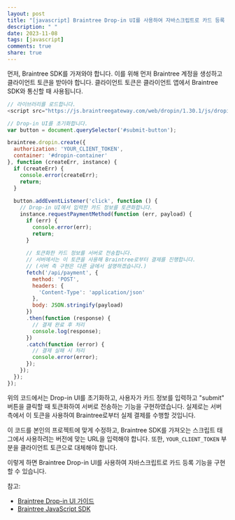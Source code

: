 ```yaml
---
layout: post
title: "[javascript] Braintree Drop-in UI를 사용하여 자바스크립트로 카드 등록 기능을 구현하는 방법은 무엇인가요?"
description: " "
date: 2023-11-08
tags: [javascript]
comments: true
share: true
---
```


먼저, Braintree SDK를 가져와야 합니다. 이를 위해 먼저 Braintree 계정을 생성하고 클라이언트 토큰을 받아야 합니다. 클라이언트 토큰은 클라이언트 앱에서 Braintree SDK와 통신할 때 사용됩니다.

```javascript
// 라이브러리를 로드합니다.
<script src="https://js.braintreegateway.com/web/dropin/1.30.1/js/dropin.min.js"></script>

// Drop-in UI를 초기화합니다.
var button = document.querySelector('#submit-button');

braintree.dropin.create({
  authorization: 'YOUR_CLIENT_TOKEN',
  container: '#dropin-container'
}, function (createErr, instance) {
  if (createErr) {
    console.error(createErr);
    return;
  }
  
  button.addEventListener('click', function () {
    // Drop-in UI에서 입력한 카드 정보를 토큰화합니다.
    instance.requestPaymentMethod(function (err, payload) {
      if (err) {
        console.error(err);
        return;
      }
      
      // 토큰화한 카드 정보를 서버로 전송합니다.
      // 서버에서는 이 토큰을 사용해 Braintree로부터 결제를 진행합니다.
      // (서버 측 구현은 다른 글에서 설명하겠습니다.)
      fetch('/api/payment', {
        method: 'POST',
        headers: {
          'Content-Type': 'application/json'
        },
        body: JSON.stringify(payload)
      })
      .then(function (response) {
        // 결제 완료 후 처리
        console.log(response);
      })
      .catch(function (error) {
        // 결제 실패 시 처리
        console.error(error);
      });
    });
  });
});
```

위의 코드에서는 Drop-in UI를 초기화하고, 사용자가 카드 정보를 입력하고 "submit" 버튼을 클릭할 때 토큰화하여 서버로 전송하는 기능을 구현하였습니다. 실제로는 서버 측에서 이 토큰을 사용하여 Braintree로부터 실제 결제를 수행할 것입니다.

이 코드를 본인의 프로젝트에 맞게 수정하고, Braintree SDK를 가져오는 스크립트 태그에서 사용하려는 버전에 맞는 URL을 입력해야 합니다. 또한, `YOUR_CLIENT_TOKEN` 부분을 클라이언트 토큰으로 대체해야 합니다.

이렇게 하면 Braintree Drop-in UI를 사용하여 자바스크립트로 카드 등록 기능을 구현할 수 있습니다.

참고:
- [Braintree Drop-in UI 가이드](https://developers.braintreepayments.com/guides/drop-in/javascript/v3)
- [Braintree JavaScript SDK](https://developers.braintreepayments.com/sdk/javascript/v3)
